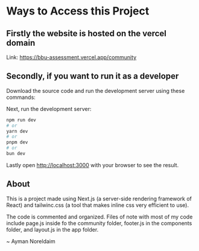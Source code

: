 # Ways to Access this Project

## Firstly the website is hosted on the vercel domain
Link: https://bbu-assessment.vercel.app/community

## Secondly, if you want to run it as a developer

Download the source code and run the development server using these commands:

Next, run the development server:

```bash
npm run dev
# or
yarn dev
# or
pnpm dev
# or
bun dev
```
Lastly open [http://localhost:3000](http://localhost:3000) with your browser to see the result.

## About
This is a project made using Next.js (a server-side rendering framework of React) and tailwinc.css (a tool that makes inline css very efficient to use).

The code is commented and organized. Files of note with most of my code include page.js inside fo the community folder, footer.js in the components folder, and layout.js in the app folder.

~ Ayman Noreldaim